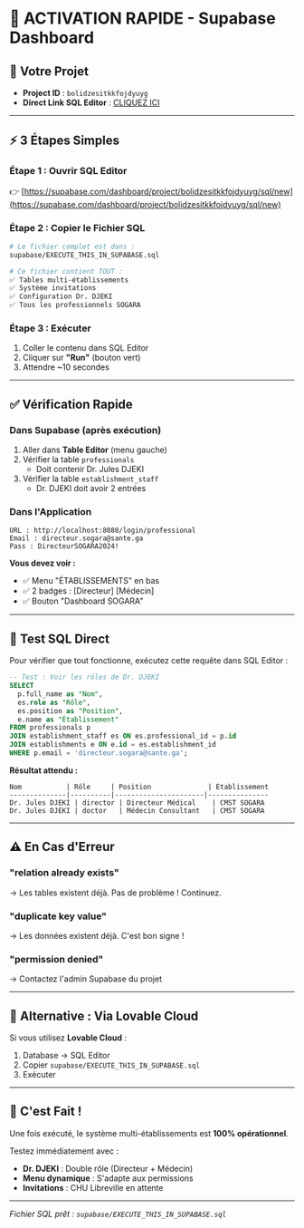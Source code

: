 # 🚀 ACTIVATION RAPIDE - Supabase Dashboard

## 📍 Votre Projet
- **Project ID** : `bolidzesitkkfojdyuyg`
- **Direct Link SQL Editor** : [CLIQUEZ ICI](https://supabase.com/dashboard/project/bolidzesitkkfojdyuyg/sql/new)

---

## ⚡ 3 Étapes Simples

### Étape 1 : Ouvrir SQL Editor
👉 [https://supabase.com/dashboard/project/bolidzesitkkfojdyuyg/sql/new](https://supabase.com/dashboard/project/bolidzesitkkfojdyuyg/sql/new)

### Étape 2 : Copier le Fichier SQL
```bash
# Le fichier complet est dans :
supabase/EXECUTE_THIS_IN_SUPABASE.sql

# Ce fichier contient TOUT :
✅ Tables multi-établissements
✅ Système invitations
✅ Configuration Dr. DJEKI
✅ Tous les professionnels SOGARA
```

### Étape 3 : Exécuter
1. Coller le contenu dans SQL Editor
2. Cliquer sur **"Run"** (bouton vert)
3. Attendre ~10 secondes

---

## ✅ Vérification Rapide

### Dans Supabase (après exécution)
1. Aller dans **Table Editor** (menu gauche)
2. Vérifier la table `professionals`
   - Doit contenir Dr. Jules DJEKI
3. Vérifier la table `establishment_staff`
   - Dr. DJEKI doit avoir 2 entrées

### Dans l'Application
```
URL : http://localhost:8080/login/professional
Email : directeur.sogara@sante.ga
Pass : DirecteurSOGARA2024!
```

**Vous devez voir :**
- ✅ Menu "ÉTABLISSEMENTS" en bas
- ✅ 2 badges : [Directeur] [Médecin]
- ✅ Bouton "Dashboard SOGARA"

---

## 🎯 Test SQL Direct

Pour vérifier que tout fonctionne, exécutez cette requête dans SQL Editor :

```sql
-- Test : Voir les rôles de Dr. DJEKI
SELECT 
  p.full_name as "Nom",
  es.role as "Rôle",
  es.position as "Position",
  e.name as "Établissement"
FROM professionals p
JOIN establishment_staff es ON es.professional_id = p.id
JOIN establishments e ON e.id = es.establishment_id
WHERE p.email = 'directeur.sogara@sante.ga';
```

**Résultat attendu :**
```
Nom           | Rôle     | Position              | Établissement
--------------|----------|----------------------|---------------
Dr. Jules DJEKI | director | Directeur Médical    | CMST SOGARA
Dr. Jules DJEKI | doctor   | Médecin Consultant   | CMST SOGARA
```

---

## ⚠️ En Cas d'Erreur

### "relation already exists"
→ Les tables existent déjà. Pas de problème ! Continuez.

### "duplicate key value"
→ Les données existent déjà. C'est bon signe !

### "permission denied"
→ Contactez l'admin Supabase du projet

---

## 📱 Alternative : Via Lovable Cloud

Si vous utilisez **Lovable Cloud** :
1. Database → SQL Editor
2. Copier `supabase/EXECUTE_THIS_IN_SUPABASE.sql`
3. Exécuter

---

## 🎉 C'est Fait !

Une fois exécuté, le système multi-établissements est **100% opérationnel**.

Testez immédiatement avec :
- **Dr. DJEKI** : Double rôle (Directeur + Médecin)
- **Menu dynamique** : S'adapte aux permissions
- **Invitations** : CHU Libreville en attente

---

*Fichier SQL prêt : `supabase/EXECUTE_THIS_IN_SUPABASE.sql`*
